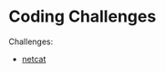 # Coding Challenges

Challenges:
- [netcat](https://codingchallenges.fyi/challenges/challenge-netcat)
